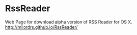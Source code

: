# RssReader
Web Page for download alpha version of RSS Reader for OS X.
http://milordrs.github.io/RssReader/
